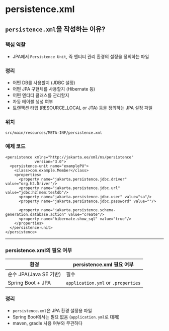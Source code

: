 # persistence.xml
## `persistence.xml`을 작성하는 이유?
### 핵심 역할
+ JPA에서 `Persistence Unit`, 즉 엔티티 관리 환경의 설정을 정의하는 파일

### 정리
+ 어떤 DB를 사용할지 (JDBC 설정)
+ 어떤 JPA 구현체를 사용할지 (Hibernate 등)
+ 어떤 엔티티 클래스를 관리할지
+ 자동 테이블 생성 여부
+ 트랜잭션 타입 (RESOURCE_LOCAL or JTA)
등을 정의하는 JPA 설정 파일

### 위치
`src/main/resources/META-INF/persistence.xml`

### 예제 코드
```declarative
<persistence xmlns="http://jakarta.ee/xml/ns/persistence"
             version="3.0">
  <persistence-unit name="examplePU">
    <class>com.example.Member</class>
    <properties>
      <property name="jakarta.persistence.jdbc.driver" value="org.h2.Driver"/>
      <property name="jakarta.persistence.jdbc.url" value="jdbc:h2:mem:testdb"/>
      <property name="jakarta.persistence.jdbc.user" value="sa"/>
      <property name="jakarta.persistence.jdbc.password" value=""/>

      <property name="jakarta.persistence.schema-generation.database.action" value="create"/>
      <property name="hibernate.show_sql" value="true"/>
    </properties>
  </persistence-unit>
</persistence>
```

---

### persistence.xml의 필요 여부
| 환경 | persistence.xml 필요 여부 |
| --- | --- |
| 순수 JPA(Java SE 기반) | 필수 |
| Spring Boot + JPA | `application.yml` or `.properties` |

### 정리
+ `persistence.xml`은 JPA 환경 설정용 파일
+ Spring Boot에서는 필요 없음 (`application.yml`로 대체)
+ maven, gradle 사용 여부와 무관하다